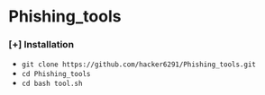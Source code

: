 # Phishing_tools

### [+] Installation

 - `git clone https://github.com/hacker6291/Phishing_tools.git`
 - `cd Phishing_tools`
 - `cd bash tool.sh`
